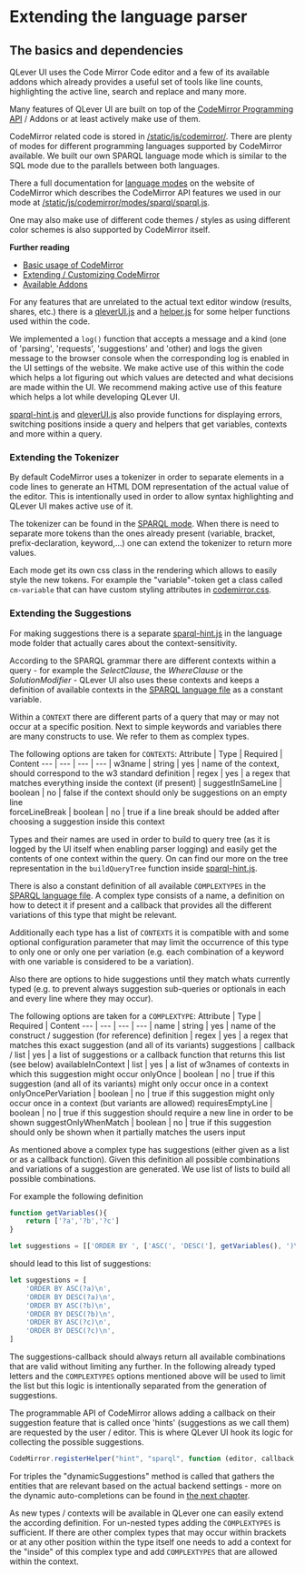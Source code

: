 # Extending the language parser

## The basics and dependencies
QLever UI uses the Code Mirror Code editor and a few of its available addons which already provides a useful set of tools like line counts, highlighting the active line, search and replace and many more.

Many features of QLever UI are built on top of the [CodeMirror Programming API](https://codemirror.net/doc/manual.html#api) / Addons or at least actively make use of them.

CodeMirror related code is stored in [/static/js/codemirror/](/backend/static/js/codemirror/). There are plenty of modes for different programming languages supported by CodeMirror available. We built our own SPARQL language mode which is similar to the SQL mode due to the parallels between both languages.

There a full documentation for [language modes](https://codemirror.net/doc/manual.html#modeapi) on the website of CodeMirror which describes the CodeMirror API features we used in our mode at [/static/js/codemirror/modes/sparql/sparql.js](/backend/static/js/codemirror/modes/sparql/sparql.js).

One may also make use of different code themes / styles as using different color schemes is also supported by CodeMirror itself.

**Further reading**
- [Basic usage of CodeMirror](https://codemirror.net/doc/manual.html)
- [Extending / Customizing CodeMirror](https://codemirror.net/doc/manual.html#api)
- [Available Addons](https://codemirror.net/doc/manual.html#addons)

For any features that are unrelated to the actual text editor window (results, shares, etc.) there is a [qleverUI.js](/backend/static/js/qleverUI.js) and a [helper.js](/backend/static/js/helper.js) for some helper functions used within the code.

We implemented a `log()` function that accepts a message and a kind (one of 'parsing', 'requests', 'suggestions' and 'other) and logs the given message to the browser console when the corresponding log is enabled in the UI settings of the website. We make active use of this within the code which helps a lot figuring out which values are detected and what decisions are made within the UI. We recommend making active use of this feature which helps a lot while developing QLever UI. 

[sparql-hint.js](/backend/static/js/codemirror/modes/sparql/sparql-hint.js) and [qleverUI.js](/backend/static/js/qleverUI.js) also provide functions for displaying errors, switching positions inside a query and helpers that get variables, contexts and more within a query.

### Extending the Tokenizer
By default CodeMirror uses a tokenizer in order to separate elements in a code lines to generate an HTML DOM representation of the actual value of the editor. This is intentionally used in order to allow syntax highlighting and QLever UI makes active use of it.

The tokenizer can be found in the [SPARQL mode](/backend/static/js/codemirror/modes/sparql/sparql.js). When there is need to separate more tokens than the ones already present (variable, bracket, prefix-declaration, keyword,...) one can extend the tokenizer to return more values.

Each mode get its own css class in the rendering which allows to easily style the new tokens. For example the "variable"-token get a class called `cm-variable` that can have custom styling attributes in [codemirror.css](/backend/static/css/codemirror.css).
### Extending the Suggestions
For making suggestions there is a separate [sparql-hint.js](/backend/static/js/codemirror/modes/sparql/sparql-hint.js) in the language mode folder that actually cares about the context-sensitivity.

According to the SPARQL grammar there are different contexts within a query - for example the *SelectClause*, the *WhereClause* or the *SolutionModifier* - QLever UI also uses these contexts and keeps a definition of available contexts in the [SPARQL language file](/backend/static/js/codemirror/modes/sparql/sparql.js) as a constant variable.

Within a `CONTEXT` there are different parts of a query that may or may not occur at a specific position. Next to simple keywords and variables there are many constructs to use. We refer to them as complex types.

The following options are taken for `CONTEXTS`:
Attribute | Type | Required | Content 
--- | --- | --- | --- |
w3name | string | yes | name of the context, should correspond to the w3 standard
definition | regex | yes | a regex that matches everything inside the context (if present) |
suggestInSameLine | boolean | no | false if the context should only be suggestions on an empty line  
forceLineBreak | boolean | no | true if a line break should be added after choosing a suggestion inside this context

Types and their names are used in order to build to query tree (as it is logged by the UI itself when enabling parser logging) and easily get the contents of one context within the query. On can find our more on the tree representation in the `buildQueryTree` function inside [sparql-hint.js](/backend/static/js/codemirror/modes/sparql/sparql-hint.js). 

There is also a constant definition of all available `COMPLEXTYPES` in the [SPARQL language file](/backend/static/js/codemirror/modes/sparql/sparql.js). A complex type consists of a name, a definition on how to detect it if present and a callback that provides all the different variations of this type that might be relevant.

Additionally each type has a list of `CONTEXTS` it is compatible with and some optional configuration parameter that may limit the occurrence of this type to only one or only one per variation (e.g. each combination of a keyword with one variable is considered to be a variation).

Also there are options to hide suggestions until they match whats currently typed (e.g. to prevent always suggestion sub-queries or optionals in each and every line where they may occur).

The following options are taken for a `COMPLEXTYPE`:
Attribute | Type | Required | Content 
--- | --- | --- | --- |
name | string | yes | name of the construct / suggestion (for reference)
definition | regex | yes | a regex that matches this exact suggestion (and all of its variants)
suggestions | callback / list | yes | a list of suggestions or a callback function that returns this list (see below)
availableInContext | list | yes | a list of w3names of contexts in which this suggestion might occur
onlyOnce | boolean | no | true if this suggestion (and all of its variants) might only occur once in a context 
onlyOncePerVariation | boolean | no | true if this suggestion might only occur once in a context (but variants are allowed)
requiresEmptyLine | boolean | no | true if this suggestion should require a new line in order to be shown
suggestOnlyWhenMatch | boolean | no | true if this suggestion should only be shown when it partially matches the users input

As mentioned above a complex type has suggestions (either given as a list or as a callback function). Given this definition all possible combinations and variations of a suggestion are generated. We use list of lists to build all possible combinations.

For example the following definition
```javascript
function getVariables(){
    return ['?a','?b','?c']
}

let suggestions = [['ORDER BY ', ['ASC(', 'DESC('], getVariables(), ')\n']]
```
should lead to this list of suggestions:
```javascript
let suggestions = [
    'ORDER BY ASC(?a)\n',
    'ORDER BY DESC(?a)\n',
    'ORDER BY ASC(?b)\n',
    'ORDER BY DESC(?b)\n',
    'ORDER BY ASC(?c)\n',
    'ORDER BY DESC(?c)\n',
]
```

The suggestions-callback should always return all available combinations that are valid without limiting any further. In the following already typed letters and the `COMPLEXTYPES` options mentioned above will be used to limit the list but this logic is intentionally separated from the generation of suggestions.

The programmable API of CodeMirror allows adding a callback on their suggestion feature that is called once 'hints' (suggestions as we call them) are requested by the user / editor. This is where QLever UI hook its logic for collecting the possible suggestions.
```javascript
CodeMirror.registerHelper("hint", "sparql", function (editor, callback, options) {}
```

For triples the "dynamicSuggestions" method is called that gathers the entities that are relevant based on the actual backend settings - more on the dynamic auto-completions can be found in [the next chapter](extending_suggestions.md).

As new types / contexts will be available in QLever one can easily extend the according definition. For un-nested types adding the `COMPLEXTYPES` is sufficient. If there are other complex types that may occur within brackets or at any other position within the type itself one needs to add a context for the "inside" of this complex type and add `COMPLEXTYPES` that are allowed within the context. 


